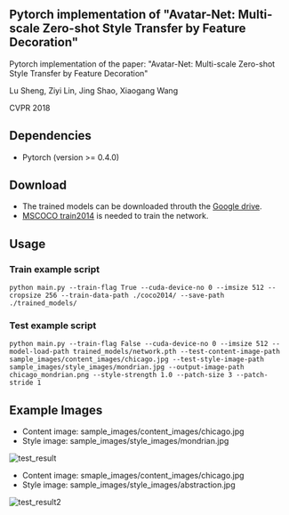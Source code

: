Pytorch implementation of "Avatar-Net: Multi-scale Zero-shot Style Transfer by Feature Decoration"
---

Pytorch implementation of the paper:
"Avatar-Net: Multi-scale Zero-shot Style Transfer by Feature Decoration"

Lu Sheng, Ziyi Lin, Jing Shao, Xiaogang Wang

CVPR 2018

Dependencies
--
* Pytorch (version >= 0.4.0)

Download
--
* The trained models can be downloaded throuth the [Google drive](https://drive.google.com/drive/folders/1JDgn5oO11AWnbpUxpyrdPe_pYwgfGhSu?usp=sharing).
* [MSCOCO train2014](http://cocodataset.org/#download) is needed to train the network.

Usage
--

### Train example script

```
python main.py --train-flag True --cuda-device-no 0 --imsize 512 --cropsize 256 --train-data-path ./coco2014/ --save-path ./trained_models/
```

### Test example script

```
python main.py --train-flag False --cuda-device-no 0 --imsize 512 --model-load-path trained_models/network.pth --test-content-image-path sample_images/content_images/chicago.jpg --test-style-image-path sample_images/style_images/mondrian.jpg --output-image-path chicago_mondrian.png --style-strength 1.0 --patch-size 3 --patch-stride 1
```

Example Images
--

* Content image: sample_images/content_images/chicago.jpg
* Style image: sample_images/style_images/mondrian.jpg

![test_result](https://github.com/tyui592/Avatar-Net_Pytorch/blob/master/sample_images/test_results/chicago_mondrian.png)

* Content image: smaple_images/content_images/chicago.jpg
* Style image: sample_images/style_images/abstraction.jpg

![test_result2](https://github.com/tyui592/Avatar-Net_Pytorch/blob/master/sample_images/test_results/chicago_abstraction.png)
